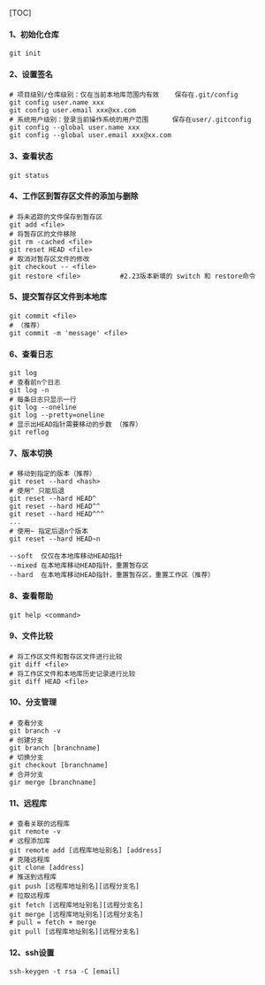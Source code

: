 [TOC]



#### 1、初始化仓库

```
git init
```

#### 2、设置签名

```
# 项目级别/仓库级别：仅在当前本地库范围内有效	保存在.git/config
git config user.name xxx
git config user.email xxx@xx.com	
# 系统用户级别：登录当前操作系统的用户范围		保存在user/.gitconfig
git config --global user.name xxx
git config --global user.email xxx@xx.com
```

#### 3、查看状态

```
git status
```

#### 4、工作区到暂存区文件的添加与删除

```
# 将未追踪的文件保存到暂存区
git add <file>
# 将暂存区的文件移除
git rm -cached <file>
git reset HEAD <file>
# 取消对暂存区文件的修改
git checkout -- <file>
git restore <file>			#2.23版本新填的 switch 和 restore命令
```

#### 5、提交暂存区文件到本地库

```
git commit <file>
# （推荐）
git commit -m 'message' <file>
```

#### 6、查看日志

```
git log
# 查看前n个日志
git log -n
# 每条日志只显示一行
git log --oneline
git log --pretty=oneline
# 显示出HEAD指针需要移动的步数 （推荐）
git reflog
```

#### 7、版本切换

```
# 移动到指定的版本（推荐）
git reset --hard <hash>
# 使用^ 只能后退
git reset --hard HEAD^ 
git reset --hard HEAD^^
git reset --hard HEAD^^^
...
# 使用~ 指定后退n个版本
git reset --hard HEAD~n

--soft	仅仅在本地库移动HEAD指针	
--mixed	在本地库移动HEAD指针，重置暂存区
--hard	在本地库移动HEAD指针，重置暂存区，重置工作区（推荐）
```

#### 8、查看帮助

```
git help <command>
```

#### 9、文件比较

```
# 将工作区文件和暂存区文件进行比较
git diff <file>
# 将工作区文件和本地库历史记录进行比较
git diff HEAD <file>
```

#### 10、分支管理

```
# 查看分支
git branch -v
# 创建分支
git branch [branchname]
# 切换分支
git checkout [branchname]
# 合并分支
gir merge [branchname]

```

#### 11、远程库

```
# 查看关联的远程库
git remote -v
# 远程添加库
git remote add [远程库地址别名] [address]
# 克隆远程库
git clone [address]
# 推送到远程库
git push [远程库地址别名][远程分支名]
# 拉取远程库
git fetch [远程库地址别名][远程分支名]
git merge [远程库地址别名][远程分支名]
# pull = fetch + merge
git pull [远程库地址别名][远程分支名]
```



#### 12、ssh设置

```
ssh-keygen -t rsa -C [email]
```

